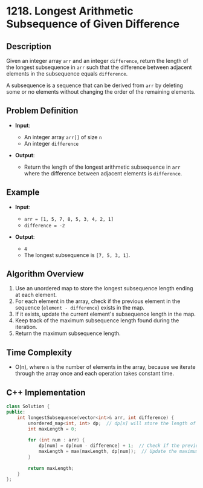# 1218. Longest Arithmetic Subsequence of Given Difference

## Description
Given an integer array `arr` and an integer `difference`, return the length of the longest subsequence in `arr` such that the difference between adjacent elements in the subsequence equals `difference`.

A subsequence is a sequence that can be derived from `arr` by deleting some or no elements without changing the order of the remaining elements.

## Problem Definition
- **Input**: 
  - An integer array `arr[]` of size `n` 
  - An integer `difference`
  
- **Output**: 
  - Return the length of the longest arithmetic subsequence in `arr` where the difference between adjacent elements is `difference`.

## Example
- **Input**: 
  - `arr = [1, 5, 7, 8, 5, 3, 4, 2, 1]`
  - `difference = -2`
  
- **Output**: 
  - `4` 
  - The longest subsequence is `[7, 5, 3, 1]`.


## Algorithm Overview
1. Use an unordered map to store the longest subsequence length ending at each element.
2. For each element in the array, check if the previous element in the sequence (`element - difference`) exists in the map. 
3. If it exists, update the current element's subsequence length in the map.
4. Keep track of the maximum subsequence length found during the iteration.
5. Return the maximum subsequence length.

## Time Complexity
- O(n), where `n` is the number of elements in the array, because we iterate through the array once and each operation takes constant time.

## C++ Implementation

```cpp
class Solution {
public:
    int longestSubsequence(vector<int>& arr, int difference) {
        unordered_map<int, int> dp;  // dp[x] will store the length of the longest subsequence ending at x
        int maxLength = 0;
        
        for (int num : arr) {
            dp[num] = dp[num - difference] + 1;  // Check if the previous element in the arithmetic sequence exists
            maxLength = max(maxLength, dp[num]);  // Update the maximum length found
        }
        
        return maxLength;
    }
};
